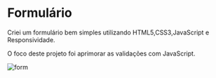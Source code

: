 # Formulário

Criei um formulário bem simples utilizando HTML5,CSS3,JavaScript e Responsividade.

O foco deste projeto foi aprimorar as validações com JavaScript.

  
  ![form](https://user-images.githubusercontent.com/84883699/232627741-be97f583-1014-467d-98db-4bcc4d3fb826.png)
